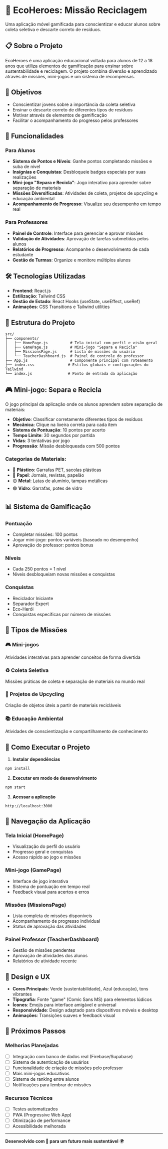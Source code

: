 # 🌱 EcoHeroes: Missão Reciclagem

Uma aplicação móvel gamificada para conscientizar e educar alunos sobre coleta seletiva e descarte correto de resíduos.

## 📋 Sobre o Projeto

EcoHeroes é uma aplicação educacional voltada para alunos de 12 a 18 anos que utiliza elementos de gamificação para ensinar sobre sustentabilidade e reciclagem. O projeto combina diversão e aprendizado através de missões, mini-jogos e um sistema de recompensas.

## 🎯 Objetivos

- Conscientizar jovens sobre a importância da coleta seletiva
- Ensinar o descarte correto de diferentes tipos de resíduos
- Motivar através de elementos de gamificação
- Facilitar o acompanhamento do progresso pelos professores

## 🚀 Funcionalidades

### Para Alunos
- **Sistema de Pontos e Níveis**: Ganhe pontos completando missões e suba de nível
- **Insígnias e Conquistas**: Desbloqueie badges especiais por suas realizações
- **Mini-jogo "Separa e Recicla"**: Jogo interativo para aprender sobre separação de materiais
- **Missões Diversificadas**: Atividades de coleta, projetos de upcycling e educação ambiental
- **Acompanhamento de Progresso**: Visualize seu desempenho em tempo real

### Para Professores
- **Painel de Controle**: Interface para gerenciar e aprovar missões
- **Validação de Atividades**: Aprovação de tarefas submetidas pelos alunos
- **Relatórios de Progresso**: Acompanhe o desenvolvimento de cada estudante
- **Gestão de Turmas**: Organize e monitore múltiplos alunos

## 🛠️ Tecnologias Utilizadas

- **Frontend**: React.js
- **Estilização**: Tailwind CSS
- **Gestão de Estado**: React Hooks (useState, useEffect, useRef)
- **Animações**: CSS Transitions e Tailwind utilities

## 📁 Estrutura do Projeto

```
src/
├── components/
│   ├── HomePage.js          # Tela inicial com perfil e visão geral
│   ├── GamePage.js          # Mini-jogo "Separa e Recicla"
│   ├── MissionsPage.js      # Lista de missões do usuário
│   └── TeacherDashboard.js  # Painel de controle do professor
├── App.js                   # Componente principal com roteamento
├── index.css               # Estilos globais e configurações do Tailwind
└── index.js                # Ponto de entrada da aplicação
```

## 🎮 Mini-jogo: Separa e Recicla

O jogo principal da aplicação onde os alunos aprendem sobre separação de materiais:

- **Objetivo**: Classificar corretamente diferentes tipos de resíduos
- **Mecânica**: Clique na lixeira correta para cada item
- **Sistema de Pontuação**: 10 pontos por acerto
- **Tempo Limite**: 30 segundos por partida
- **Vidas**: 3 tentativas por jogo
- **Progressão**: Missão desbloqueada com 500 pontos

### Categorias de Materiais:
- 🔴 **Plástico**: Garrafas PET, sacolas plásticas
- 🔵 **Papel**: Jornais, revistas, papelão
- 🟡 **Metal**: Latas de alumínio, tampas metálicas
- 🟢 **Vidro**: Garrafas, potes de vidro

## 📊 Sistema de Gamificação

### Pontuação
- Completar missões: 100 pontos
- Jogar mini-jogo: pontos variáveis (baseado no desempenho)
- Aprovação do professor: pontos bonus

### Níveis
- Cada 250 pontos = 1 nível
- Níveis desbloqueiam novas missões e conquistas

### Conquistas
- Reciclador Iniciante
- Separador Expert  
- Eco-Herói
- Conquistas específicas por número de missões

## 🎯 Tipos de Missões

### 🎮 Mini-jogos
Atividades interativas para aprender conceitos de forma divertida

### ♻️ Coleta Seletiva
Missões práticas de coleta e separação de materiais no mundo real

### 🎨 Projetos de Upcycling
Criação de objetos úteis a partir de materiais recicláveis

### 📚 Educação Ambiental
Atividades de conscientização e compartilhamento de conhecimento

## 🚀 Como Executar o Projeto

1. **Instalar dependências**
```bash
npm install
```

2. **Executar em modo de desenvolvimento**
```bash
npm start
```

3. **Acessar a aplicação**
```
http://localhost:3000
```

## 📱 Navegação da Aplicação

### Tela Inicial (HomePage)
- Visualização do perfil do usuário
- Progresso geral e conquistas
- Acesso rápido ao jogo e missões

### Mini-jogo (GamePage)  
- Interface de jogo interativa
- Sistema de pontuação em tempo real
- Feedback visual para acertos e erros

### Missões (MissionsPage)
- Lista completa de missões disponíveis
- Acompanhamento de progresso individual
- Status de aprovação das atividades

### Painel Professor (TeacherDashboard)
- Gestão de missões pendentes
- Aprovação de atividades dos alunos
- Relatórios de atividade recente

## 🎨 Design e UX

- **Cores Principais**: Verde (sustentabilidade), Azul (educação), tons vibrantes
- **Tipografia**: Fonte "game" (Comic Sans MS) para elementos lúdicos
- **Ícones**: Emojis para interface amigável e universal
- **Responsividade**: Design adaptado para dispositivos móveis e desktop
- **Animações**: Transições suaves e feedback visual

## 🔮 Próximos Passos

### Melhorias Planejadas
- [ ] Integração com banco de dados real (Firebase/Supabase)
- [ ] Sistema de autenticação de usuários
- [ ] Funcionalidade de criação de missões pelo professor
- [ ] Mais mini-jogos educativos
- [ ] Sistema de ranking entre alunos
- [ ] Notificações para lembrar de missões

### Recursos Técnicos
- [ ] Testes automatizados
- [ ] PWA (Progressive Web App)
- [ ] Otimização de performance
- [ ] Acessibilidade melhorada

---

**Desenvolvido com 💚 para um futuro mais sustentável** 🌍
